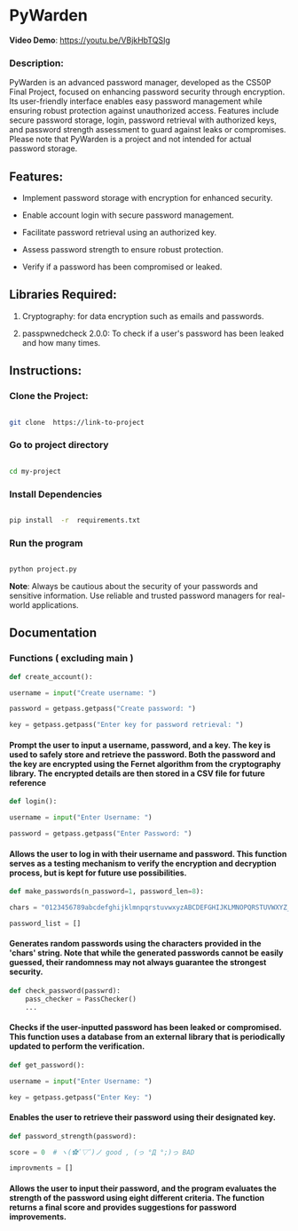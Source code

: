 


# PyWarden



**Video Demo**: https://youtu.be/VBjkHbTQSIg



### Description:

PyWarden is an advanced password manager, developed as the CS50P Final Project, focused on enhancing password security through encryption. Its user-friendly interface enables easy password management while ensuring robust protection against unauthorized access. Features include secure password storage, login, password retrieval with authorized keys, and password strength assessment to guard against leaks or compromises. Please note that PyWarden is a project and not intended for actual password storage.





## Features:



- Implement password storage with encryption for enhanced security.

- Enable account login with secure password management.

- Facilitate password retrieval using an authorized key.

- Assess password strength to ensure robust protection.

- Verify if a password has been compromised or leaked.



## Libraries Required:



1. Cryptography: for data encryption such as emails and passwords.

2. passpwnedcheck 2.0.0: To check if a user's password has been leaked and how many times.



## Instructions:





### Clone the Project:



```bash

git clone  https://link-to-project

```

### Go to project directory

``` bash

cd my-project

```

### Install Dependencies

```bash

pip install  -r  requirements.txt

```

### Run the program

```bash

python project.py

```



**Note**: Always be cautious about the security of your passwords and sensitive information. Use reliable and trusted password managers for real-world applications.


## Documentation
### Functions ( excluding main )

``` python
def create_account():

username = input("Create username: ")

password = getpass.getpass("Create password: ")

key = getpass.getpass("Enter key for password retrieval: ")
```
#### Prompt the user to input a username, password, and a key. The key is used to safely store and retrieve the password. Both the password and the key are encrypted using the Fernet algorithm from the cryptography library. The encrypted details are then stored in a CSV file for future reference



```python
def login():

username = input("Enter Username: ")

password = getpass.getpass("Enter Password: ")
```
#### Allows the user to log in with their username and password. This function serves as a testing mechanism to verify the encryption and decryption process, but is kept for future use possibilities.

```python
def make_passwords(n_password=1, password_len=8):

chars = "0123456789abcdefghijklmnpqrstuvwxyzABCDEFGHIJKLMNOPQRSTUVWXYZ_-#@"

password_list = []
```
#### Generates random passwords using the characters provided in the 'chars' string. Note that while the generated passwords cannot be easily guessed, their randomness may not always guarantee the strongest security.

```python
def check_password(passwrd):
	pass_checker = PassChecker()
	...
```
#### Checks if the user-inputted password has been leaked or compromised. This function uses a database from an external library that is periodically updated to perform the verification.



```python
def get_password():

username = input("Enter Username: ")

key = getpass.getpass("Enter Key: ")
```

#### Enables the user to retrieve their password using their designated key.


```python
def password_strength(password):

score = 0  # ヽ(✿ﾟ▽ﾟ)ノ good , (っ °Д °;)っ BAD

improvments = []
```
#### Allows the user to input their password, and the program evaluates the strength of the password using eight different criteria. The function returns a final score and provides suggestions for password improvements.
